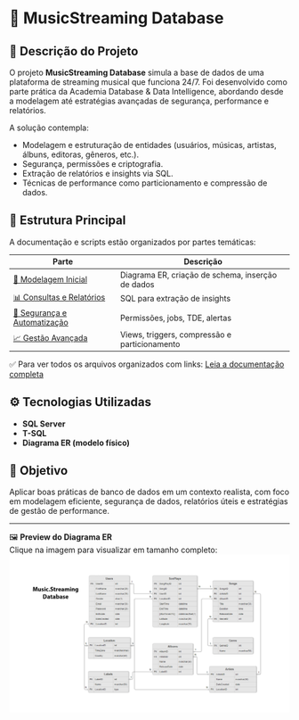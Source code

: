 # 🎵 MusicStreaming Database

## 📖 Descrição do Projeto

O projeto **MusicStreaming Database** simula a base de dados de uma plataforma de streaming musical que funciona 24/7. Foi desenvolvido como parte prática da Academia Database & Data Intelligence, abordando desde a modelagem até estratégias avançadas de segurança, performance e relatórios.

A solução contempla:
- Modelagem e estruturação de entidades (usuários, músicas, artistas, álbuns, editoras, gêneros, etc.).
- Segurança, permissões e criptografia.
- Extração de relatórios e insights via SQL.
- Técnicas de performance como particionamento e compressão de dados.

## 🧱 Estrutura Principal

A documentação e scripts estão organizados por partes temáticas:

| Parte | Descrição |
|-------|-----------|
| [🧩 Modelagem Inicial](database/01-modelagem/) | Diagrama ER, criação de schema, inserção de dados |
| [📊 Consultas e Relatórios](database/02-queries-relatorios/) | SQL para extração de insights |
| [🔐 Segurança e Automatização](database/03-seguranca-automatizacao/) | Permissões, jobs, TDE, alertas |
| [📈 Gestão Avançada](database/04-gestao-avancada/) | Views, triggers, compressão e particionamento |

✅ Para ver todos os arquivos organizados com links: [Leia a documentação completa](docs/readme-docs.md)

## ⚙️ Tecnologias Utilizadas

- **SQL Server**
- **T-SQL**
- **Diagrama ER (modelo físico)**

## 🎯 Objetivo

Aplicar boas práticas de banco de dados em um contexto realista, com foco em modelagem eficiente, segurança de dados, relatórios úteis e estratégias de gestão de performance.

---

🖼️ **Preview do Diagrama ER**  
Clique na imagem para visualizar em tamanho completo:  
[![Modelo Físico](database/01-modelagem/modelo-fisico.png)](database/01-modelagem/modelo-fisico.png)
